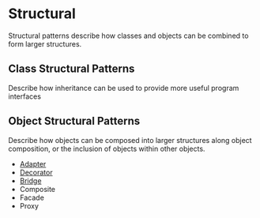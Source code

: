 # Structural
Structural patterns describe how classes and objects can be combined to form larger structures.

## Class Structural Patterns
Describe how inheritance can be used to provide more useful program interfaces

## Object Structural Patterns
Describe how objects can be composed into larger structures along object composition, or the inclusion of objects within other objects.

* [Adapter](./adapter.md)
* [Decorator](./decorator.md)
* [Bridge](./bridge.md)
* Composite
* Facade
* Proxy